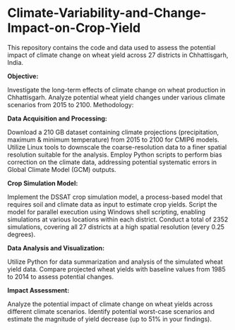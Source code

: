 # Climate-Variability-and-Change-Impact-on-Crop-Yield

This repository contains the code and data used to assess the potential impact of climate change on wheat yield across 27 districts in Chhattisgarh, India.

**Objective:**

Investigate the long-term effects of climate change on wheat production in Chhattisgarh.
Analyze potential wheat yield changes under various climate scenarios from 2015 to 2100.
Methodology:

**Data Acquisition and Processing:**

Download a 210 GB dataset containing climate projections (precipitation, maximum & minimum temperature) from 2015 to 2100 for CMIP6 models.
Utilize Linux tools to downscale the coarse-resolution data to a finer spatial resolution suitable for the analysis.
Employ Python scripts to perform bias correction on the climate data, addressing potential systematic errors in Global Climate Model (GCM) outputs.

**Crop Simulation Model:**

Implement the DSSAT crop simulation model, a process-based model that requires soil and climate data as input to estimate crop yields.
Script the model for parallel execution using Windows shell scripting, enabling simulations at various locations within each district.
Conduct a total of 2352 simulations, covering all 27 districts at a high spatial resolution (every 0.25 degrees).

**Data Analysis and Visualization:**

Utilize Python for data summarization and analysis of the simulated wheat yield data.
Compare projected wheat yields with baseline values from 1985 to 2014 to assess potential changes.

**Impact Assessment:**

Analyze the potential impact of climate change on wheat yields across different climate scenarios.
Identify potential worst-case scenarios and estimate the magnitude of yield decrease (up to 51% in your findings).
